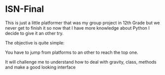 # ISN-Final

This is just a little platformer that was my group project in 12th Grade 
but we never get to finish it so now that I have more knowledge about Python I decide to give it an other try.

The objective is quite simple:

You have to jump from platforms to an other to reach the top one.

It will challenge me to understand how to deal with gravity, class, methods and make a good looking interface
